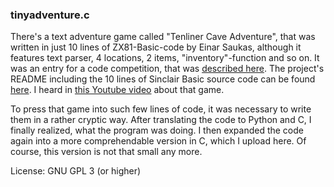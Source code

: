 ### tinyadventure.c

There's a text adventure game called "Tenliner Cave Adventure", that was written in just 10 lines of ZX81-Basic-code by Einar Saukas, although it features text parser, 4 locations, 2 items, "inventory"-function and so on. It was an entry for a code competition, that was [described here](https://spectrumcomputing.co.uk/index.php?cat=96&id=30392). The project's README including the 10 lines of Sinclair Basic source code can be found [here](https://spectrumcomputing.co.uk/zxdb/sinclair/entries/0030392/10CAVEADV.txt).
I heard in [this Youtube video](https://www.youtube.com/watch?v=5RgJcdawmW4) about that game.

To press that game into such few lines of code, it was necessary to write them in a rather cryptic way. After translating the code to Python and C, I finally realized, what the program was doing. I then expanded the code again into a more comprehendable version in C, which I upload here. Of course, this version is not that small any more.

License: GNU GPL 3 (or higher)
